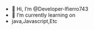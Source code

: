 - 👋 Hi, I’m @Developer-lfierro743
- 🌱 I’m currently learning on
- java,Javascript,Etc

<!---
Developer-lfierro743/Developer-lfierro743 is a ✨ special ✨ repository because its `README.md` (this file) appears on your GitHub profile.
You can click the Preview link to take a look at your changes.
--->

